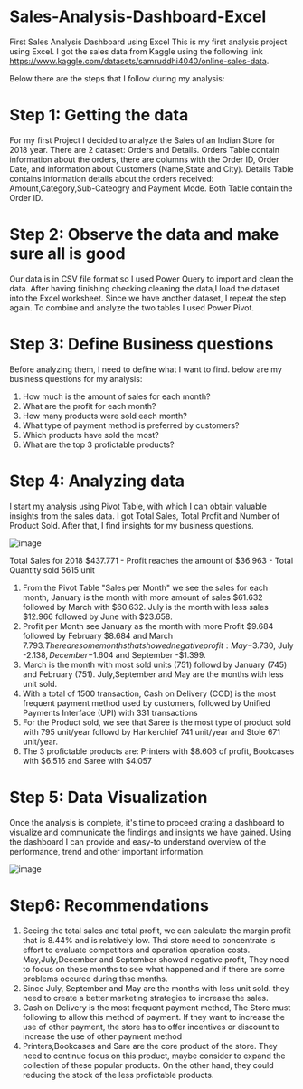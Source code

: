 # Sales-Analysis-Dashboard-Excel
First Sales Analysis Dashboard using Excel
This is my first analysis project using Excel. I got the sales data from Kaggle using the following link https://www.kaggle.com/datasets/samruddhi4040/online-sales-data.

Below there are the steps that I follow during my analysis:

# Step 1: Getting the data
For my first Project I decided to analyze the Sales of an Indian Store for 2018 year. There are 2 dataset: Orders and Details.
Orders Table contain information about the orders, there are columns with the Order ID, Order Date, and information about Customers (Name,State and City).
Details Table contains information details about the orders received: Amount,Category,Sub-Cateogry and Payment Mode. Both Table contain the Order ID.

# Step 2: Observe the data and make sure all is good
Our data is in CSV file format so I used Power Query to import and clean the data. After having finishing checking
cleaning the data,I load the dataset into the Excel worksheet. Since we have another dataset, I repeat the step again. To combine and analyze the two tables I used Power Pivot.

# Step 3: Define Business questions 
Before analyzing them, I need to define what I want to find. below are my  business questions for my analysis:
1) How much is the amount of sales for each month?
2) What are the profit for each month?
3) How many products were sold each month?
4) What type of payment method is preferred by customers?
5) Which products have sold the most?
6) What are the top 3 profictable products?

# Step 4: Analyzing data  
I start my analysis using Pivot Table, with which I can obtain valuable insights from the sales data.
I got Total Sales, Total Profit and Number of Product Sold. After that, I find insights for my business questions.

![image](https://github.com/user-attachments/assets/ce059c5d-af51-42f8-b455-da0d3e69bc68)

Total Sales for 2018 $437.771 - Profit reaches the amount of $36.963 - Total Quantity sold 5615 unit
1) From the Pivot Table "Sales per Month" we see the sales for each month, January is the month with more amount of sales $61.632 followed by March with $60.632.
   July is the month with less sales $12.966 followed by June with $23.658.
2) Profit per Month see January as the month with more Profit $9.684 followed by February $8.684 and March $7.793. There are some months that showed negative profit: May -$3.730,
   July -$2.138, December -$1.604 and September -$1.399.
3) March is the month with most sold units (751) followd by January (745) and February (751). July,September and May are the months with less unit sold.
4) With a total of 1500 transaction, Cash on Delivery (COD) is the most frequent payment method used by customers, followed by Unified Payments Interface (UPI) with 331 transactions
6) For the Product sold, we see that Saree is the most type of product sold with 795 unit/year followd by Hankerchief 741 unit/year and Stole 671 unit/year.
7) The 3 profictable products are: Printers with $8.606 of profit, Bookcases with $6.516 and Saree with $4.057

# Step 5: Data Visualization
Once the analysis is complete, it's time to proceed crating a dashboard to visualize and communicate the findings and insights we have gained. 
Using the dashboard I can provide and easy-to understand overview of the performance, trend and other important information.

![image](https://github.com/user-attachments/assets/6fd9ac28-2583-4010-879c-6639122d88b5)

# Step6: Recommendations
1) Seeing the total sales and total profit, we can calculate the margin profit that is 8.44% and is relatively low. Thsi store need to concentrate is effort to evaluate competitors and operation
   operation costs. May,July,December and September showed negative profit, They need to focus on these months to see what happened and if there are some problems occured during thse months.
2) Since July, September and May are the months with less unit sold. they need to create a better marketing strategies to increase the sales.
3) Cash on Delivery is the most frequent payment method, The Store must following to allow this method of payment. If they want to increase the use of other payment, the store has to offer incentives
   or discount to increase the use of other payment method
4) Printers,Bookcases and Sare are the core product of the store. They need to continue focus on this product, maybe consider to expand the collection of these popular products.
   On the other hand, they could reducing the stock of the less profictable products.





